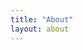 ```yaml
---
title: "About"
layout: about
---
```


<!-- Basically Basic is a [Jekyll theme](https://jekyllrb.com/docs/themes/) meant as a substitute for the default --- [Minima](https://github.com/jekyll/minima). Conventions and features found there are fully supported by **Basically Basic**, with a few enhancements thrown in for good measure: -->

<!-- - Clean responsive design with [six customizable skins](#skin) -->
<!-- - Curriculum Vitæ/Resume layout powered by [JSON data](http://registry.jsonresume.org/) -->
<!-- - About page layout -->
<!-- - Disqus Comments and Google Analytics support -->
<!-- - SEO best practices via [Jekyll SEO Tag](https://github.com/jekyll/jekyll-seo-tag/) -->

<!--   You can find the source code for this theme at: {% include icon-github.html username="mmistakes" %}/[jekyll-theme-basically-basic](https://github.com/mmistakes/jekyll-theme-basically-basic) -->
